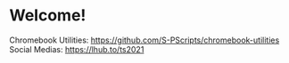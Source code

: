 # Welcome!

Chromebook Utilities: https://github.com/S-PScripts/chromebook-utilities <br>
Social Medias: https://lhub.to/ts2021 <br>
